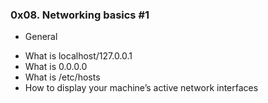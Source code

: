 ### 0x08. Networking basics #1
* General
- What is localhost/127.0.0.1
- What is 0.0.0.0
- What is /etc/hosts
- How to display your machine’s active network interfaces
